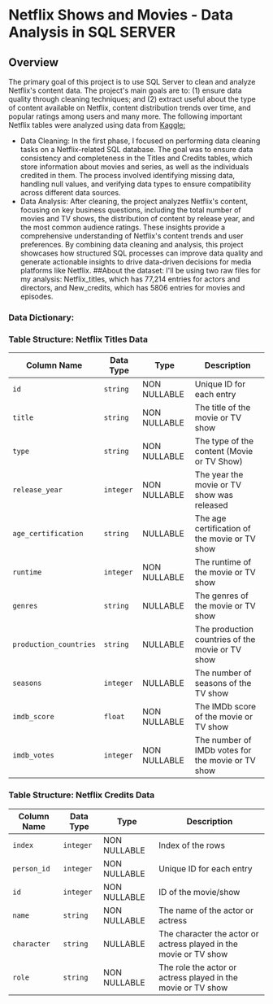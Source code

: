 # Netflix Shows and Movies - Data Analysis in SQL SERVER
## Overview

The primary goal of this project is to use SQL Server to clean and analyze Netflix's content data. The project's main goals are to: (1) ensure data quality through cleaning techniques; and (2) extract useful about the type of content available on Netflix, content distribution trends over time, and popular ratings among users and many more. The following important Netflix tables were analyzed using data from [Kaggle:](https://www.kaggle.com/datasets/victorsoeiro/netflix-tv-shows-and-movies?select=titles.csv)
- Data Cleaning: In the first phase, I focused on performing data cleaning tasks on a Netflix-related SQL database. The goal was to ensure data consistency and completeness in the Titles and Credits tables, which store information about movies and series, as well as the individuals credited in them. The process involved identifying missing data, handling null values, and verifying data types to ensure compatibility across different data sources.
-	Data Analysis: After cleaning, the project analyzes Netflix's content, focusing on key business questions, including the total number of movies and TV shows, the distribution of content by release year, and the most common audience ratings. These insights provide a comprehensive understanding of Netflix's content trends and user preferences.
By combining data cleaning and analysis, this project showcases how structured SQL processes can improve data quality and generate actionable insights to drive data-driven decisions for media platforms like Netflix.
##About the dataset:
I'll be using two raw files for my analysis: Netflix_titles, which has 77,214 entries for actors and directors, and New_credits, which has 5806 entries for movies and episodes.

### Data Dictionary:
### **Table Structure: Netflix Titles Data**

| **Column Name**          | **Data Type** | **Type**         | **Description**                                                    |
|--------------------------|---------------|------------------|--------------------------------------------------------------------|
| `id`                     | `string`      | NON NULLABLE     | Unique ID for each entry                                           |
| `title`                  | `string`      | NON NULLABLE     | The title of the movie or TV show                                  |
| `type`                   | `string`      | NON NULLABLE     | The type of the content (Movie or TV Show)                         |
| `release_year`           | `integer`     | NON NULLABLE     | The year the movie or TV show was released                         |
| `age_certification`       | `string`      | NULLABLE         | The age certification of the movie or TV show                      |
| `runtime`                | `integer`     | NON NULLABLE     | The runtime of the movie or TV show                                |
| `genres`                 | `string`      | NULLABLE         | The genres of the movie or TV show                                 |
| `production_countries`    | `string`      | NULLABLE         | The production countries of the movie or TV show                   |
| `seasons`                | `integer`     | NULLABLE         | The number of seasons of the TV show                               |
| `imdb_score`             | `float`       | NON NULLABLE     | The IMDb score of the movie or TV show                             |
| `imdb_votes`             | `integer`     | NON NULLABLE     | The number of IMDb votes for the movie or TV show                  |

### **Table Structure: Netflix Credits Data**

| **Column Name** | **Data Type** | **Type**         | **Description**                                                    |
|-----------------|---------------|------------------|--------------------------------------------------------------------|
| `index`         | `integer`     | NON NULLABLE     | Index of the rows                                                  |
| `person_id`     | `integer`     | NON NULLABLE     | Unique ID for each entry                                           |
| `id`            | `integer`     | NON NULLABLE     | ID of the movie/show                                               |
| `name`          | `string`      | NON NULLABLE     | The name of the actor or actress                                   |
| `character`     | `string`      | NULLABLE         | The character the actor or actress played in the movie or TV show   |
| `role`          | `string`      | NON NULLABLE     | The role the actor or actress played in the movie or TV show        |


